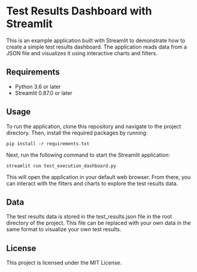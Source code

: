 # Test Results Dashboard with Streamlit

This is an example application built with Streamlit to demonstrate how to create a simple test results dashboard. The application reads data from a JSON file and visualizes it using interactive charts and filters.

## Requirements
* Python 3.6 or later
* Streamlit 0.87.0 or later

## Usage

To run the application, clone this repository and navigate to the project directory. Then, install the required packages by running:


```pip install -r requirements.txt```

Next, run the following command to start the Streamlit application:

```streamlit run test_execution_dashboard.py```

This will open the application in your default web browser. From there, you can interact with the filters and charts to explore the test results data.

## Data
The test results data is stored in the test_results.json file in the root directory of the project. This file can be replaced with your own data in the same format to visualize your own test results.

## License
This project is licensed under the MIT License.
